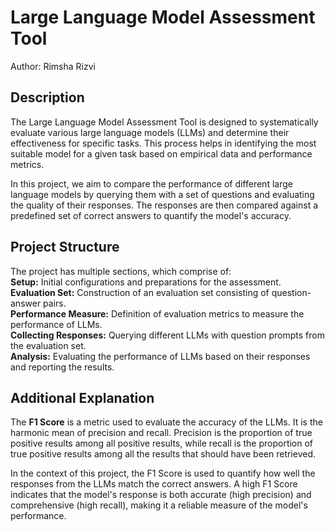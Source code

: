 # Large Language Model Assessment Tool
Author: Rimsha Rizvi

## Description
The Large Language Model Assessment Tool is designed to systematically evaluate various large language models (LLMs) and determine their effectiveness for specific tasks. This process helps in identifying the most suitable model for a given task based on empirical data and performance metrics.

In this project, we aim to compare the performance of different large language models by querying them with a set of questions and evaluating the quality of their responses. The responses are then compared against a predefined set of correct answers to quantify the model's accuracy.

## Project Structure
The project has multiple sections, which comprise of:  
**Setup:** Initial configurations and preparations for the assessment.  
**Evaluation Set:** Construction of an evaluation set consisting of question-answer pairs.  
**Performance Measure:** Definition of evaluation metrics to measure the performance of LLMs.  
**Collecting Responses:** Querying different LLMs with question prompts from the evaluation set.  
**Analysis:** Evaluating the performance of LLMs based on their responses and reporting the results.

## Additional Explanation
The **F1 Score** is a metric used to evaluate the accuracy of the LLMs. It is the harmonic mean of precision and recall. Precision is the proportion of true positive results among all positive results, while recall is the proportion of true positive results among all the results that should have been retrieved.

In the context of this project, the F1 Score is used to quantify how well the responses from the LLMs match the correct answers. A high F1 Score indicates that the model's response is both accurate (high precision) and comprehensive (high recall), making it a reliable measure of the model's performance.
